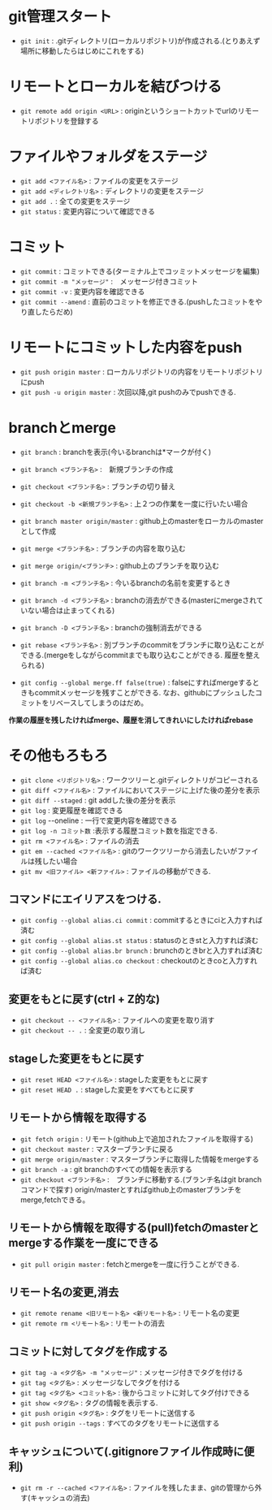 # git管理スタート
- `git init` : .gitディレクトリ(ローカルリポジトリ)が作成される.(とりあえず場所に移動したらはじめにこれをする)

# リモートとローカルを結びつける
- `git remote add origin <URL>` : originというショートカットでurlのリモートリポジトリを登録する

# ファイルやフォルダをステージ
- `git add <ファイル名>` : ファイルの変更をステージ
- `git add <ディレクトリ名>` : ディレクトリの変更をステージ
- `git add .` : 全ての変更をステージ
- `git status` : 変更内容について確認できる

# コミット
- `git commit` : コミットできる(ターミナル上でコッミットメッセージを編集)
- `git commit -m "メッセージ"` :　メッセージ付きコミット
- `git commit -v` : 変更内容を確認できる
- `git commit --amend` : 直前のコミットを修正できる.(pushしたコミットをやり直したらだめ)

# リモートにコミットした内容をpush
- `git push origin master` : ローカルリポジトリの内容をリモートリポジトリにpush
- `git push -u origin master` : 次回以降,git pushのみでpushできる.



# branchとmerge
- `git branch` : branchを表示(今いるbranchは*マークが付く)
- `git branch <ブランチ名>` :　新規ブランチの作成
- `git checkout <ブランチ名>` : ブランチの切り替え
- `git checkout -b <新規ブランチ名>` : 上２つの作業を一度に行いたい場合
- `git branch master origin/master` : github上のmasterをローカルのmasterとして作成
- `git merge <ブランチ名>` : ブランチの内容を取り込む
- `git merge origin/<ブランチ>` : github上のブランチを取り込む
- `git branch -m <ブランチ名>` : 今いるbranchの名前を変更するとき
- `git branch -d <ブランチ名>` : branchの消去ができる(masterにmergeされていない場合は止まってくれる)
- `git branch -D <ブランチ名>` : branchの強制消去ができる

- `git rebase <ブランチ名>` : 別ブランチのcommitをブランチに取り込むことができる.(mergeをしながらcommitまでも取り込むことができる.
履歴を整えられる)
- `git config --global merge.ff false(true)` : falseにすればmergeするときもcommitメッセージを残すことができる.
なお、githubにプッシュしたコミットをリベースしてしまうのはだめ。

**作業の履歴を残したければmerge、履歴を消してきれいにしたければrebase**

# その他もろもろ
- `git clone <リポジトリ名>` : ワークツリーと.gitディレクトリがコピーされる
- `git diff <ファイル名>` : ファイルにおいてステージに上げた後の差分を表示
- `git diff --staged` : git addした後の差分を表示
- `git log` : 変更履歴を確認できる
- `git log` --oneline : 一行で変更内容を確認できる
- `git log -n コミット数` :表示する履歴コミット数を指定できる.
- `git rm <ファイル名>` : ファイルの消去
- `git em --cached <ファイル名>` : gitのワークツリーから消去したいがファイルは残したい場合
- `git mv <旧ファイル> <新ファイル>` : ファイルの移動ができる.

## コマンドにエイリアスをつける.
- `git config --global alias.ci commit` : commitするときにciと入力すれば済む
- `git config --global alias.st status` : statusのときstと入力すれば済む
- `git config --global alias.br brunch` : brunchのときbrと入力すれば済む
- `git config --global alias.co checkout` : checkoutのときcoと入力すれば済む

## 変更をもとに戻す(ctrl + Z的な)
- `git checkout -- <ファイル名>` : ファイルへの変更を取り消す
- `git checkout -- .` : 全変更の取り消し

## stageした変更をもとに戻す
- `git reset HEAD <ファイル名>` : stageした変更をもとに戻す
- `git reset HEAD .` : stageした変更をすべてもとに戻す

## リモートから情報を取得する
- `git fetch origin` : リモート(github上で追加されたファイルを取得する)
- `git checkout master` : マスターブランチに戻る
- `git merge origin/master` : マスターブランチに取得した情報をmergeする
- `git branch -a` : git branchのすべての情報を表示する
- `git checkout <ブランチ名>` :　ブランチに移動する.(ブランチ名はgit branchコマンドで探す)
origin/masterとすればgithub上のmasterブランチをmerge,fetchできる。

## リモートから情報を取得する(pull)fetchのmasterとmergeする作業を一度にできる
- `git pull origin master` : fetchとmergeを一度に行うことができる.

## リモート名の変更,消去
- `git remote rename <旧リモート名> <新リモート名>` : リモート名の変更
- `git remote rm <リモート名>` : リモートの消去

## コミットに対してタグを作成する
- `git tag -a <タグ名> -m "メッセージ"` : メッセージ付きでタグを付ける
- `git tag <タグ名>` : メッセージなしでタグを付ける
- `git tag <タグ名> <コミット名>` : 後からコミットに対してタグ付けできる
- `git show <タグ名>` : タグの情報を表示する.
- `git push origin <タグ名>` : タグをリモートに送信する
- `git push origin --tags` : すべてのタグをリモートに送信する

## キャッシュについて(.gitignoreファイル作成時に便利)
- `git rm -r --cached <ファイル名>` : ファイルを残したまま、gitの管理から外す(キャッシュの消去)